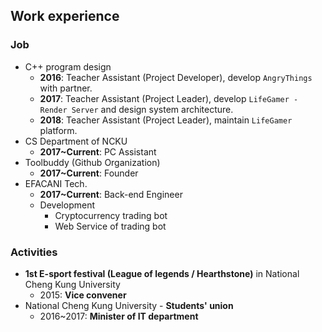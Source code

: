 ## Work experience 

### Job 

* C++ program design
    * **2016**: Teacher Assistant (Project Developer), develop `AngryThings` with partner.
    * **2017**: Teacher Assistant (Project Leader), develop `LifeGamer - Render Server` and design system architecture.
    * **2018**: Teacher Assistant (Project Leader),
    maintain `LifeGamer` platform.
* CS Department of NCKU
    * **2017~Current**: PC Assistant  
* Toolbuddy (Github Organization)
    * **2017~Current**: Founder
* EFACANI Tech. 
    * **2017~Current**: Back-end Engineer
    * Development
        * Cryptocurrency trading bot
        * Web Service of trading bot 


### Activities

* **1st E-sport festival (League of legends / Hearthstone)** in National Cheng Kung University
    * 2015: **Vice convener** 
* National Cheng Kung University - **Students' union**
    * 2016~2017: **Minister of IT department**
